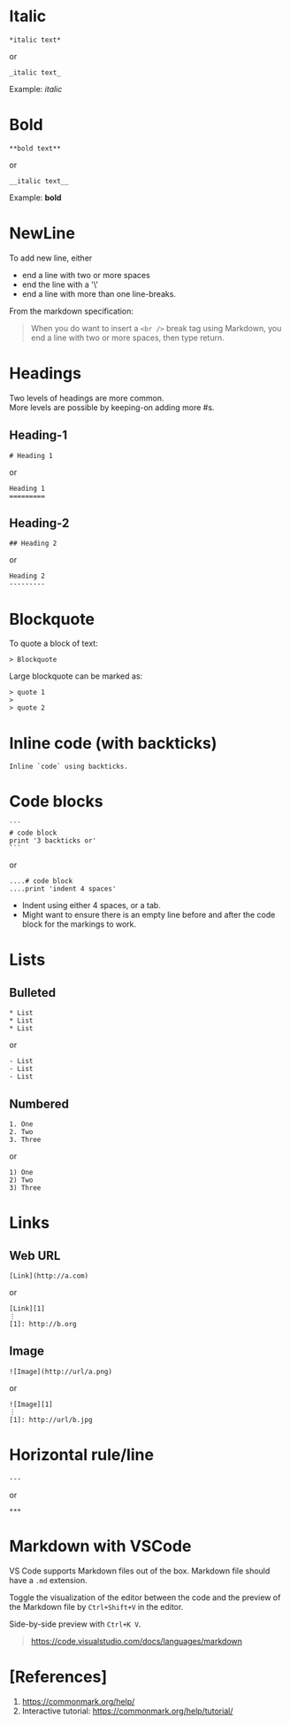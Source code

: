 
# Italic

```
*italic text*
```
or
```
_italic text_
```

Example: *italic*

# Bold

```
**bold text**
```
or
```
__italic text__
```

Example: **bold**


# NewLine

To add new line, either
* end a line with two or more spaces
* end the line with a '\\'
* end a line with more than one line-breaks.

From the markdown specification:
>When you do want to insert a `<br />` break tag using Markdown, you end a line with two or more spaces, then type return.

# Headings
Two levels of headings are more common.\
More levels are possible by keeping-on adding more #s.

## Heading-1
```
# Heading 1
```
or
```
Heading 1
=========
```
## Heading-2
```
## Heading 2
```
or
```
Heading 2
---------
```
# Blockquote

To quote a block of text:
```
> Blockquote
```
Large blockquote can be marked as:
```
> quote 1
>
> quote 2
```

# Inline code  (with backticks)

    Inline `code` using backticks.

# Code blocks

    ```
    # code block
    print '3 backticks or'
    ```
or

    ....# code block
    ....print 'indent 4 spaces'

- Indent using either 4 spaces, or a tab.
- Might want to ensure there is an empty line before and after the code block for the markings to work.

# Lists

## Bulleted
```
* List
* List
* List
```
or
```
- List
- List
- List
```

## Numbered
```
1. One
2. Two
3. Three
```
or
```
1) One
2) Two
3) Three
```

# Links

## Web URL
```
[Link](http://a.com)
```
or
```
[Link][1]
⋮
[1]: http://b.org
```

## Image
```
![Image](http://url/a.png)
```
or
```
![Image][1]
⋮
[1]: http://url/b.jpg
```

# Horizontal rule/line
```
---
```
or
```
***
```

# Markdown with VSCode

VS Code supports Markdown files out of the box. Markdown file should have a `.md` extension.

Toggle the visualization of the editor between the code and the preview of the Markdown file by `Ctrl+Shift+V` in the editor.

Side-by-side preview with `Ctrl+K V`.

>https://code.visualstudio.com/docs/languages/markdown


# [References]

1. https://commonmark.org/help/
2. Interactive tutorial: https://commonmark.org/help/tutorial/

